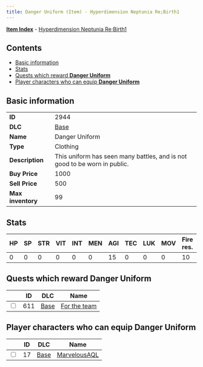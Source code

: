 ```yaml
---
title: Danger Uniform (Item) - Hyperdimension Neptunia Re;Birth1
---
```


[**Item Index**](/neptunia/rb1/item/index.html) - [Hyperdimension Neptunia Re;Birth1](/neptunia/rb1)

## Contents

- [Basic information](#basic-information)
- [Stats](#stats)
- [Quests which reward **Danger Uniform**](#quests-which-reward-danger-uniform)
- [Player characters who can equip **Danger Uniform**](#player-characters-who-can-equip-danger-uniform)
## Basic information

|   |   |
| -- | -- |
| **ID** | 2944 |
| **DLC** | [Base](/neptunia/rb1/dlc/1-base.html) |
| **Name** | Danger Uniform |
| **Type** | Clothing |
| **Description** | This uniform has seen many battles, and is not good to be worn in public. |
| **Buy Price** | 1000 |
| **Sell Price** | 500 |
| **Max inventory** | 99 |


## Stats

| HP | SP | STR | VIT | INT | MEN | AGI | TEC | LUK | MOV | Fire res. | Ice res. | Wind res. | Lightning res. |
| -- | -- | --- | --- | --- | --- | --- | --- | --- | --- | --------- | -------- | --------- | -------------- |
| 0 | 0 | 0 | 0 | 0 | 0 | 15 | 0 | 0 | 0 | 10 | 0 | 0 | 0 |


## Quests which reward **Danger Uniform**

|    | ID | DLC | Name |
| -- | -- | --- | ---- |
| <input type="checkbox" id="rb1-quest-1-611" class="trackbox" /> | 611 | [Base](/neptunia/rb1/dlc/1-base.html) | [For the team](/neptunia/rb1/quest/1-611-for-the-team.html) |


## Player characters who can equip **Danger Uniform**

|    | ID | DLC | Name |
| -- | -- | --- | ---- |
| <input type="checkbox" id="rb1-player-1-17" class="trackbox" /> | 17 | [Base](/neptunia/rb1/dlc/1-base.html) | [MarvelousAQL](/neptunia/rb1/player/1-17-marvelousaql.html) |
